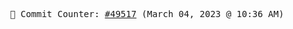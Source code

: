<p align="center">
    <samp>
        📮 Commit Counter: <a href="https://github.com/Javascript-void0/Javascript-void0/commits/main">#49517</a> (March 04, 2023 @ 10:36 AM)
    </samp>
</p>